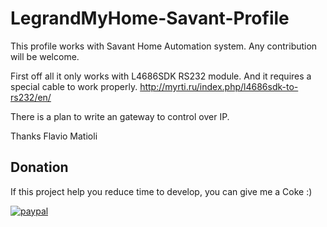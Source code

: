 # LegrandMyHome-Savant-Profile
This profile works with Savant Home Automation system. Any contribution will be welcome.

First off all it only works with L4686SDK RS232 module. And it requires a special cable to work properly.
http://myrti.ru/index.php/l4686sdk-to-rs232/en/

There is a plan to write an gateway to control over IP.



Thanks
Flavio Matioli


## Donation
If this project help you reduce time to develop, you can give me a Coke :) 

[![paypal](https://www.paypalobjects.com/en_US/i/btn/btn_donateCC_LG.gif)](https://www.paypal.com/cgi-bin/webscr?cmd=_donations&business=8PDDBZ3LTWM5N&lc=US&item_name=Flavio%20Matioli&item_number=Coke%20donation&currency_code=BRL&bn=PP%2dDonationsBF%3abtn_donateCC_LG%2egif%3aNonHosted)
